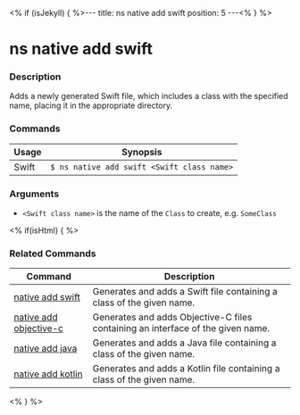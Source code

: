 <% if (isJekyll) { %>---
title: ns native add swift
position: 5
---<% } %>

# ns native add swift

### Description

Adds a newly generated Swift file, which includes a class with the specified name, placing it in the appropriate directory.

### Commands

Usage | Synopsis
------|-------
Swift | `$ ns native add swift <Swift class name>`

### Arguments

* `<Swift class name>` is the name of the `Class` to create, e.g. `SomeClass`

<% if(isHtml) { %>

### Related Commands

Command | Description
----------|----------
[native add swift](native-add-swift.html) | Generates and adds a Swift file containing a class of the given name.
[native add objective-c](native-add-objective-c.html) | Generates and adds Objective-C files containing an interface of the given name.
[native add java](native-add-java.html) | Generates and adds a Java file containing a class of the given name.
[native add kotlin](native-add-kotlin.html) | Generates and adds a Kotlin file containing a class of the given name.
<% } %>